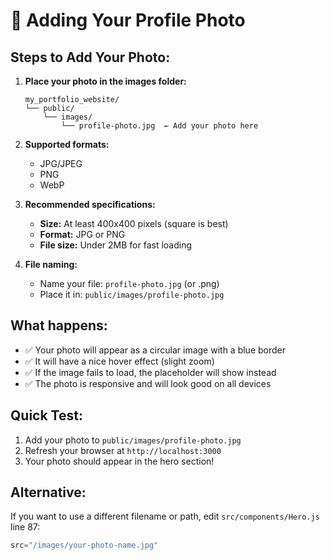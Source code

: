 # 📸 Adding Your Profile Photo

## Steps to Add Your Photo:

1. **Place your photo in the images folder:**
   ```
   my_portfolio_website/
   └── public/
       └── images/
           └── profile-photo.jpg  ← Add your photo here
   ```

2. **Supported formats:**
   - JPG/JPEG
   - PNG
   - WebP

3. **Recommended specifications:**
   - **Size:** At least 400x400 pixels (square is best)
   - **Format:** JPG or PNG
   - **File size:** Under 2MB for fast loading

4. **File naming:**
   - Name your file: `profile-photo.jpg` (or .png)
   - Place it in: `public/images/profile-photo.jpg`

## What happens:

- ✅ Your photo will appear as a circular image with a blue border
- ✅ It will have a nice hover effect (slight zoom)
- ✅ If the image fails to load, the placeholder will show instead
- ✅ The photo is responsive and will look good on all devices

## Quick Test:

1. Add your photo to `public/images/profile-photo.jpg`
2. Refresh your browser at `http://localhost:3000`
3. Your photo should appear in the hero section!

## Alternative:

If you want to use a different filename or path, edit `src/components/Hero.js` line 87:
```jsx
src="/images/your-photo-name.jpg"
``` 